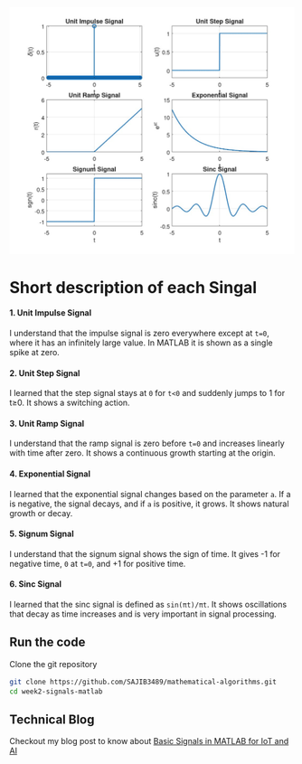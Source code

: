![image](/week2-signals-matlab%20/different-types-signals-plot.jpg)

# Short description of each Singal

#### 1. Unit Impulse Signal
I understand that the impulse signal is zero everywhere except at ``t=0``, where it has an infinitely large value. In MATLAB it is shown as a single spike at zero.

#### 2. Unit Step Signal
I learned that the step signal stays at ``0`` for ``t<0`` and suddenly jumps to 1 for t≥0. It shows a switching action.

#### 3. Unit Ramp Signal
I understand that the ramp signal is zero before ``t=0`` and increases linearly with time after zero. It shows a continuous growth starting at the origin.

#### 4. Exponential Signal
I learned that the exponential signal changes based on the parameter ``a``. If a is negative, the signal decays, and if ``a`` is positive, it grows. It shows natural growth or decay.

#### 5. Signum Signal
I understand that the signum signal shows the sign of time. It gives -1 for negative time, ``0`` at ``t=0``, and +1 for positive time.

#### 6. Sinc Signal
I learned that the sinc signal is defined as 
``sin⁡(πt)/πt``. It shows oscillations that decay as time increases and is very important in signal processing.


## Run the code

Clone the git repository

```bash
git clone https://github.com/SAJIB3489/mathematical-algorithms.git
cd week2-signals-matlab 
```

## Technical Blog

Checkout my blog post to know about [Basic Signals in MATLAB for IoT and AI](https://dev.to/sajibpra/basic-signals-in-matlab-for-iot-and-ai-1k0k)